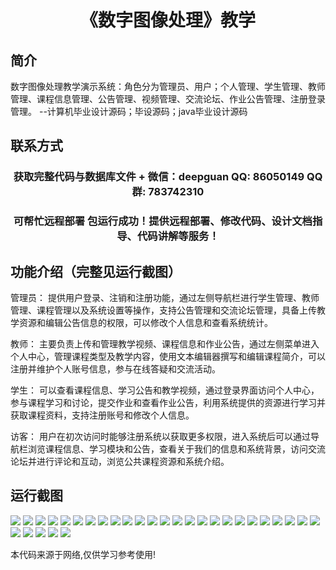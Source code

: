 <p><h1 align="center">《数字图像处理》教学</h1></p>

## 简介
数字图像处理教学演示系统：角色分为管理员、用户；个人管理、学生管理、教师管理、课程信息管理、公告管理、视频管理、交流论坛、作业公告管理、注册登录管理。    --计算机毕业设计源码；毕设源码；java毕业设计源码


## 联系方式
<p><h3 align="center">获取完整代码与数据库文件 + 微信：deepguan QQ: 86050149 QQ群: 783742310</h3></p>
<p><h3 align="center">可帮忙远程部署 包运行成功！提供远程部署、修改代码、设计文档指导、代码讲解等服务！</h3></p>

## 功能介绍（完整见运行截图）
管理员： 提供用户登录、注销和注册功能，通过左侧导航栏进行学生管理、教师管理、课程管理以及系统设置等操作，支持公告管理和交流论坛管理，具备上传教学资源和编辑公告信息的权限，可以修改个人信息和查看系统统计。

教师： 主要负责上传和管理教学视频、课程信息和作业公告，通过左侧菜单进入个人中心，管理课程类型及教学内容，使用文本编辑器撰写和编辑课程简介，可以注册并维护个人账号信息，参与在线答疑和交流活动。

学生： 可以查看课程信息、学习公告和教学视频，通过登录界面访问个人中心，参与课程学习和讨论，提交作业和查看作业公告，利用系统提供的资源进行学习并获取课程资料，支持注册账号和修改个人信息。

访客： 用户在初次访问时能够注册系统以获取更多权限，进入系统后可以通过导航栏浏览课程信息、学习模块和公告，查看关于我们的信息和系统背景，访问交流论坛并进行评论和互动，浏览公共课程资源和系统介绍。


## 运行截图
![](img/001.jpg)
![](img/002.jpg)
![](img/003.jpg)
![](img/004.jpg)
![](img/005.jpg)
![](img/006.jpg)
![](img/007.jpg)
![](img/008.jpg)
![](img/009.jpg)
![](img/010.jpg)
![](img/011.jpg)
![](img/012.jpg)
![](img/013.jpg)
![](img/014.jpg)
![](img/015.jpg)
![](img/016.jpg)
![](img/017.jpg)
![](img/018.jpg)
![](img/019.jpg)
![](img/020.jpg)
![](img/021.jpg)
![](img/022.jpg)
![](img/023.jpg)
![](img/024.jpg)
![](img/025.jpg)
![](img/026.jpg)
![](img/027.jpg)
![](img/028.jpg)
![](img/029.jpg)
![](img/030.jpg)

<p>本代码来源于网络,仅供学习参考使用!</p>
